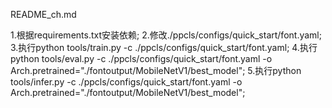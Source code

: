 README_ch.md

1.根据requirements.txt安装依赖;
2.修改./ppcls/configs/quick_start/font.yaml;
3.执行python tools/train.py -c ./ppcls/configs/quick_start/font.yaml;
4.执行python tools/eval.py -c ./ppcls/configs/quick_start/font.yaml -o Arch.pretrained="./fontoutput/MobileNetV1/best_model";
5.执行python tools/infer.py -c ./ppcls/configs/quick_start/font.yaml -o Arch.pretrained="./fontoutput/MobileNetV1/best_model";